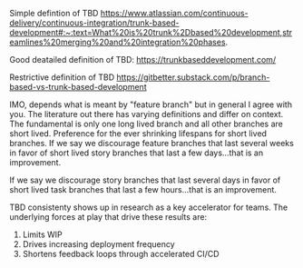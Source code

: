 Simple defintion of TBD
https://www.atlassian.com/continuous-delivery/continuous-integration/trunk-based-development#:~:text=What%20is%20trunk%2Dbased%20development,streamlines%20merging%20and%20integration%20phases.

Good deatailed definition of TBD:
https://trunkbaseddevelopment.com/

Restrictive definition of TBD
https://gitbetter.substack.com/p/branch-based-vs-trunk-based-development



IMO, depends what is meant by "feature branch" but in general I agree with you. The literature out there has varying definitions and differ on context. The fundamental is only one long lived branch and all other branches are short lived. Preference for the ever shrinking lifespans for short lived branches. If we say we discourage feature branches that last several weeks in favor of short lived story branches that last a few days...that is an improvement.

If we say we discourage story branches that last several days in favor of short lived task branches that last a few hours...that is an improvement.


TBD consistenty shows up in research as a key accelerator for teams.  The underlying forces at play that drive these results are:
1) Limits WIP
2) Drives increasing deployment frequency
3) Shortens feedback loops through accelerated CI/CD
